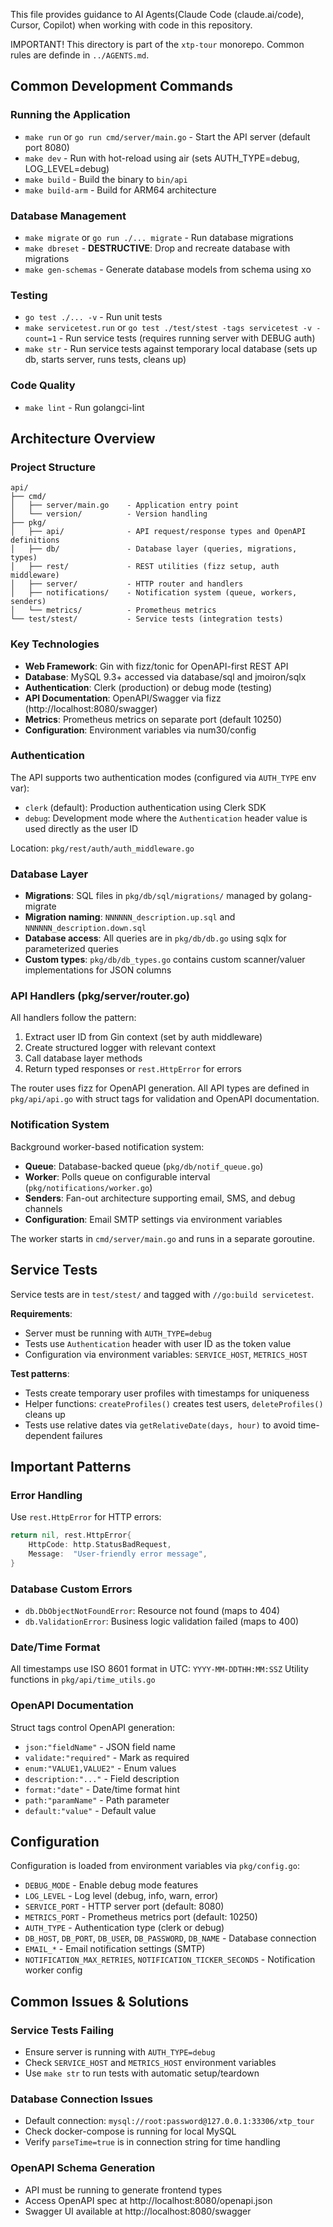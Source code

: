 

This file provides guidance to AI Agents(Claude Code (claude.ai/code), Cursor, Copilot) when working with code in this repository.

IMPORTANT! This directory is part of the `xtp-tour` monorepo. Common rules are definde in `../AGENTS.md`.

## Common Development Commands

### Running the Application
- `make run` or `go run cmd/server/main.go` - Start the API server (default port 8080)
- `make dev` - Run with hot-reload using air (sets AUTH_TYPE=debug, LOG_LEVEL=debug)
- `make build` - Build the binary to `bin/api`
- `make build-arm` - Build for ARM64 architecture

### Database Management
- `make migrate` or `go run ./... migrate` - Run database migrations
- `make dbreset` - **DESTRUCTIVE**: Drop and recreate database with migrations
- `make gen-schemas` - Generate database models from schema using xo

### Testing
- `go test ./... -v` - Run unit tests
- `make servicetest.run` or `go test ./test/stest -tags servicetest -v -count=1` - Run service tests (requires running server with DEBUG auth)
- `make str` - Run service tests against temporary local database (sets up db, starts server, runs tests, cleans up)

### Code Quality
- `make lint` - Run golangci-lint

## Architecture Overview

### Project Structure
```
api/
├── cmd/
│   ├── server/main.go    - Application entry point
│   └── version/          - Version handling
├── pkg/
│   ├── api/              - API request/response types and OpenAPI definitions
│   ├── db/               - Database layer (queries, migrations, types)
│   ├── rest/             - REST utilities (fizz setup, auth middleware)
│   ├── server/           - HTTP router and handlers
│   ├── notifications/    - Notification system (queue, workers, senders)
│   └── metrics/          - Prometheus metrics
└── test/stest/           - Service tests (integration tests)
```

### Key Technologies
- **Web Framework**: Gin with fizz/tonic for OpenAPI-first REST API
- **Database**: MySQL 9.3+ accessed via database/sql and jmoiron/sqlx
- **Authentication**: Clerk (production) or debug mode (testing)
- **API Documentation**: OpenAPI/Swagger via fizz (http://localhost:8080/swagger)
- **Metrics**: Prometheus metrics on separate port (default 10250)
- **Configuration**: Environment variables via num30/config

### Authentication
The API supports two authentication modes (configured via `AUTH_TYPE` env var):
- `clerk` (default): Production authentication using Clerk SDK
- `debug`: Development mode where the `Authentication` header value is used directly as the user ID

Location: `pkg/rest/auth/auth_middleware.go`

### Database Layer
- **Migrations**: SQL files in `pkg/db/sql/migrations/` managed by golang-migrate
- **Migration naming**: `NNNNNN_description.up.sql` and `NNNNNN_description.down.sql`
- **Database access**: All queries are in `pkg/db/db.go` using sqlx for parameterized queries
- **Custom types**: `pkg/db/db_types.go` contains custom scanner/valuer implementations for JSON columns

### API Handlers (pkg/server/router.go)
All handlers follow the pattern:
1. Extract user ID from Gin context (set by auth middleware)
2. Create structured logger with relevant context
3. Call database layer methods
4. Return typed responses or `rest.HttpError` for errors

The router uses fizz for OpenAPI generation. All API types are defined in `pkg/api/api.go` with struct tags for validation and OpenAPI documentation.

### Notification System
Background worker-based notification system:
- **Queue**: Database-backed queue (`pkg/db/notif_queue.go`)
- **Worker**: Polls queue on configurable interval (`pkg/notifications/worker.go`)
- **Senders**: Fan-out architecture supporting email, SMS, and debug channels
- **Configuration**: Email SMTP settings via environment variables

The worker starts in `cmd/server/main.go` and runs in a separate goroutine.

## Service Tests
Service tests are in `test/stest/` and tagged with `//go:build servicetest`.

**Requirements**:
- Server must be running with `AUTH_TYPE=debug`
- Tests use `Authentication` header with user ID as the token value
- Configuration via environment variables: `SERVICE_HOST`, `METRICS_HOST`

**Test patterns**:
- Tests create temporary user profiles with timestamps for uniqueness
- Helper functions: `createProfiles()` creates test users, `deleteProfiles()` cleans up
- Tests use relative dates via `getRelativeDate(days, hour)` to avoid time-dependent failures

## Important Patterns

### Error Handling
Use `rest.HttpError` for HTTP errors:
```go
return nil, rest.HttpError{
    HttpCode: http.StatusBadRequest,
    Message:  "User-friendly error message",
}
```

### Database Custom Errors
- `db.DbObjectNotFoundError`: Resource not found (maps to 404)
- `db.ValidationError`: Business logic validation failed (maps to 400)

### Date/Time Format
All timestamps use ISO 8601 format in UTC: `YYYY-MM-DDTHH:MM:SSZ`
Utility functions in `pkg/api/time_utils.go`

### OpenAPI Documentation
Struct tags control OpenAPI generation:
- `json:"fieldName"` - JSON field name
- `validate:"required"` - Mark as required
- `enum:"VALUE1,VALUE2"` - Enum values
- `description:"..."` - Field description
- `format:"date"` - Date/time format hint
- `path:"paramName"` - Path parameter
- `default:"value"` - Default value

## Configuration
Configuration is loaded from environment variables via `pkg/config.go`:
- `DEBUG_MODE` - Enable debug mode features
- `LOG_LEVEL` - Log level (debug, info, warn, error)
- `SERVICE_PORT` - HTTP server port (default: 8080)
- `METRICS_PORT` - Prometheus metrics port (default: 10250)
- `AUTH_TYPE` - Authentication type (clerk or debug)
- `DB_HOST`, `DB_PORT`, `DB_USER`, `DB_PASSWORD`, `DB_NAME` - Database connection
- `EMAIL_*` - Email notification settings (SMTP)
- `NOTIFICATION_MAX_RETRIES`, `NOTIFICATION_TICKER_SECONDS` - Notification worker config

## Common Issues & Solutions

### Service Tests Failing
- Ensure server is running with `AUTH_TYPE=debug`
- Check `SERVICE_HOST` and `METRICS_HOST` environment variables
- Use `make str` to run tests with automatic setup/teardown

### Database Connection Issues
- Default connection: `mysql://root:password@127.0.0.1:33306/xtp_tour`
- Check docker-compose is running for local MySQL
- Verify `parseTime=true` is in connection string for time handling

### OpenAPI Schema Generation
- API must be running to generate frontend types
- Access OpenAPI spec at http://localhost:8080/openapi.json
- Swagger UI available at http://localhost:8080/swagger
